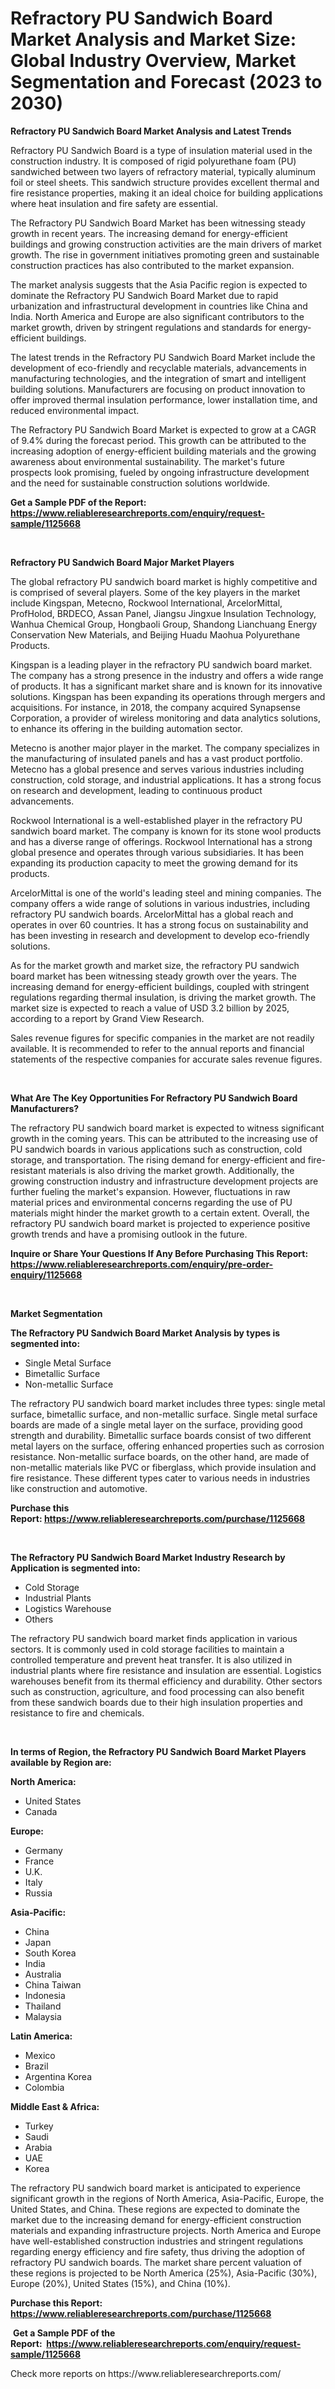 <p><h1>Refractory PU Sandwich Board Market Analysis and Market Size: Global Industry Overview, Market Segmentation and Forecast (2023 to 2030)</h1></p><p><strong>Refractory PU Sandwich Board Market Analysis and Latest Trends</strong></p>
<p><p>Refractory PU Sandwich Board is a type of insulation material used in the construction industry. It is composed of rigid polyurethane foam (PU) sandwiched between two layers of refractory material, typically aluminum foil or steel sheets. This sandwich structure provides excellent thermal and fire resistance properties, making it an ideal choice for building applications where heat insulation and fire safety are essential.</p><p>The Refractory PU Sandwich Board Market has been witnessing steady growth in recent years. The increasing demand for energy-efficient buildings and growing construction activities are the main drivers of market growth. The rise in government initiatives promoting green and sustainable construction practices has also contributed to the market expansion.</p><p>The market analysis suggests that the Asia Pacific region is expected to dominate the Refractory PU Sandwich Board Market due to rapid urbanization and infrastructural development in countries like China and India. North America and Europe are also significant contributors to the market growth, driven by stringent regulations and standards for energy-efficient buildings.</p><p>The latest trends in the Refractory PU Sandwich Board Market include the development of eco-friendly and recyclable materials, advancements in manufacturing technologies, and the integration of smart and intelligent building solutions. Manufacturers are focusing on product innovation to offer improved thermal insulation performance, lower installation time, and reduced environmental impact.</p><p>The Refractory PU Sandwich Board Market is expected to grow at a CAGR of 9.4% during the forecast period. This growth can be attributed to the increasing adoption of energy-efficient building materials and the growing awareness about environmental sustainability. The market's future prospects look promising, fueled by ongoing infrastructure development and the need for sustainable construction solutions worldwide.</p></p>
<p><strong>Get a Sample PDF of the Report:&nbsp; <a href="https://www.reliableresearchreports.com/enquiry/request-sample/1125668">https://www.reliableresearchreports.com/enquiry/request-sample/1125668</a></strong></p>
<p>&nbsp;</p>
<p><strong>Refractory PU Sandwich Board Major Market Players</strong></p>
<p><p>The global refractory PU sandwich board market is highly competitive and is comprised of several players. Some of the key players in the market include Kingspan, Metecno, Rockwool International, ArcelorMittal, ProfHolod, BRDECO, Assan Panel, Jiangsu Jingxue Insulation Technology, Wanhua Chemical Group, Hongbaoli Group, Shandong Lianchuang Energy Conservation New Materials, and Beijing Huadu Maohua Polyurethane Products.</p><p>Kingspan is a leading player in the refractory PU sandwich board market. The company has a strong presence in the industry and offers a wide range of products. It has a significant market share and is known for its innovative solutions. Kingspan has been expanding its operations through mergers and acquisitions. For instance, in 2018, the company acquired Synapsense Corporation, a provider of wireless monitoring and data analytics solutions, to enhance its offering in the building automation sector.</p><p>Metecno is another major player in the market. The company specializes in the manufacturing of insulated panels and has a vast product portfolio. Metecno has a global presence and serves various industries including construction, cold storage, and industrial applications. It has a strong focus on research and development, leading to continuous product advancements.</p><p>Rockwool International is a well-established player in the refractory PU sandwich board market. The company is known for its stone wool products and has a diverse range of offerings. Rockwool International has a strong global presence and operates through various subsidiaries. It has been expanding its production capacity to meet the growing demand for its products.</p><p>ArcelorMittal is one of the world's leading steel and mining companies. The company offers a wide range of solutions in various industries, including refractory PU sandwich boards. ArcelorMittal has a global reach and operates in over 60 countries. It has a strong focus on sustainability and has been investing in research and development to develop eco-friendly solutions.</p><p>As for the market growth and market size, the refractory PU sandwich board market has been witnessing steady growth over the years. The increasing demand for energy-efficient buildings, coupled with stringent regulations regarding thermal insulation, is driving the market growth. The market size is expected to reach a value of USD 3.2 billion by 2025, according to a report by Grand View Research.</p><p>Sales revenue figures for specific companies in the market are not readily available. It is recommended to refer to the annual reports and financial statements of the respective companies for accurate sales revenue figures.</p></p>
<p>&nbsp;</p>
<p><strong>What Are The Key Opportunities For Refractory PU Sandwich Board Manufacturers?</strong></p>
<p><p>The refractory PU sandwich board market is expected to witness significant growth in the coming years. This can be attributed to the increasing use of PU sandwich boards in various applications such as construction, cold storage, and transportation. The rising demand for energy-efficient and fire-resistant materials is also driving the market growth. Additionally, the growing construction industry and infrastructure development projects are further fueling the market's expansion. However, fluctuations in raw material prices and environmental concerns regarding the use of PU materials might hinder the market growth to a certain extent. Overall, the refractory PU sandwich board market is projected to experience positive growth trends and have a promising outlook in the future.</p></p>
<p><strong>Inquire or Share Your Questions If Any Before Purchasing This Report: <a href="https://www.reliableresearchreports.com/enquiry/pre-order-enquiry/1125668">https://www.reliableresearchreports.com/enquiry/pre-order-enquiry/1125668</a></strong></p>
<p>&nbsp;</p>
<p><strong>Market Segmentation</strong></p>
<p><strong>The Refractory PU Sandwich Board Market Analysis by types is segmented into:</strong></p>
<p><ul><li>Single Metal Surface</li><li>Bimetallic Surface</li><li>Non-metallic Surface</li></ul></p>
<p><p>The refractory PU sandwich board market includes three types: single metal surface, bimetallic surface, and non-metallic surface. Single metal surface boards are made of a single metal layer on the surface, providing good strength and durability. Bimetallic surface boards consist of two different metal layers on the surface, offering enhanced properties such as corrosion resistance. Non-metallic surface boards, on the other hand, are made of non-metallic materials like PVC or fiberglass, which provide insulation and fire resistance. These different types cater to various needs in industries like construction and automotive.</p></p>
<p><strong>Purchase this Report:&nbsp;<a href="https://www.reliableresearchreports.com/purchase/1125668">https://www.reliableresearchreports.com/purchase/1125668</a></strong></p>
<p>&nbsp;</p>
<p><strong>The Refractory PU Sandwich Board Market Industry Research by Application is segmented into:</strong></p>
<p><ul><li>Cold Storage</li><li>Industrial Plants</li><li>Logistics Warehouse</li><li>Others</li></ul></p>
<p><p>The refractory PU sandwich board market finds application in various sectors. It is commonly used in cold storage facilities to maintain a controlled temperature and prevent heat transfer. It is also utilized in industrial plants where fire resistance and insulation are essential. Logistics warehouses benefit from its thermal efficiency and durability. Other sectors such as construction, agriculture, and food processing can also benefit from these sandwich boards due to their high insulation properties and resistance to fire and chemicals.</p></p>
<p>&nbsp;</p>
<p><strong>In terms of Region, the Refractory PU Sandwich Board Market Players available by Region are:</strong></p>
<p>
    <p> <strong> North America: </strong>
        <ul>
            <li>United States</li>
            <li>Canada</li>
        </ul>
        </p> 
    <p> <strong> Europe: </strong>
        <ul>
            <li>Germany</li>
            <li>France</li>
            <li>U.K.</li>
            <li>Italy</li>
            <li>Russia</li>
        </ul>
        </p> 
    <p> <strong> Asia-Pacific: </strong>
        <ul>
            <li>China</li>
            <li>Japan</li>
            <li>South Korea</li>
            <li>India</li>
            <li>Australia</li>
            <li>China Taiwan</li>
            <li>Indonesia</li>
            <li>Thailand</li>
            <li>Malaysia</li>
        </ul>
        </p> 
    <p> <strong> Latin America: </strong>
        <ul>
            <li>Mexico</li>
            <li>Brazil</li>
            <li>Argentina Korea</li>
            <li>Colombia</li>
        </ul>
        </p> 
    <p> <strong> Middle East & Africa: </strong>
        <ul>
            <li>Turkey</li>
            <li>Saudi</li>
            <li>Arabia</li>
            <li>UAE</li>
            <li>Korea</li>
        </ul>
    </p>
    </p>
<p><p>The refractory PU sandwich board market is anticipated to experience significant growth in the regions of North America, Asia-Pacific, Europe, the United States, and China. These regions are expected to dominate the market due to the increasing demand for energy-efficient construction materials and expanding infrastructure projects. North America and Europe have well-established construction industries and stringent regulations regarding energy efficiency and fire safety, thus driving the adoption of refractory PU sandwich boards. The market share percent valuation of these regions is projected to be North America (25%), Asia-Pacific (30%), Europe (20%), United States (15%), and China (10%).</p></p>
<p><strong>Purchase this Report: <a href="https://www.reliableresearchreports.com/purchase/1125668">https://www.reliableresearchreports.com/purchase/1125668</a></strong></p>
<p>&nbsp;<strong>Get a Sample PDF of the Report:&nbsp;&nbsp;<a href="https://www.reliableresearchreports.com/enquiry/request-sample/1125668">https://www.reliableresearchreports.com/enquiry/request-sample/1125668</a></strong></p>
<p><strong></strong></p>
<p>Check more reports on https://www.reliableresearchreports.com/</p>